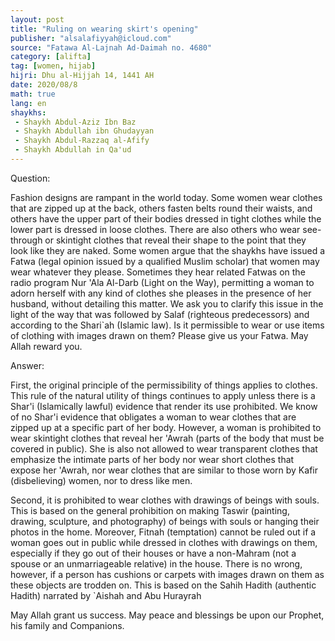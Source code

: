```yaml
---
layout: post
title: "Ruling on wearing skirt's opening"
publisher: "alsalafiyyah@icloud.com"
source: "Fatawa Al-Lajnah Ad-Daimah no. 4680"
category: [alifta]
tag: [women, hijab]
hijri: Dhu al-Hijjah 14, 1441 AH
date: 2020/08/8
math: true
lang: en
shaykhs: 
 - Shaykh Abdul-Aziz Ibn Baz
 - Shaykh Abdullah ibn Ghudayyan
 - Shaykh Abdul-Razzaq al-Afify
 - Shaykh Abdullah in Qa'ud
---
```


Question: 

Fashion designs are rampant in the world today. Some women wear clothes that are zipped up at the back, others fasten belts round their waists, and others have the upper part of their bodies dressed in tight clothes while the lower part is dressed in loose clothes. There are also others who wear see-through or skintight clothes that reveal their shape to the point that they look like they are naked. Some women argue that the shaykhs have issued a Fatwa (legal opinion issued by a qualified Muslim scholar) that women may wear whatever they please. Sometimes they hear related Fatwas on the radio program Nur 'Ala Al-Darb (Light on the Way), permitting a woman to adorn herself with any kind of clothes she pleases in the presence of her husband, without detailing this matter. We ask you to clarify this issue in the light of the way that was followed by Salaf (righteous predecessors) and according to the Shari`ah (Islamic law). Is it permissible to wear or use items of clothing with images drawn on them? Please give us your Fatwa. May Allah reward you.

Answer: 

First, the original principle of the permissibility of things applies to clothes. This rule of the natural utility of things continues to apply unless there is a Shar'i (Islamically lawful) evidence that render its use prohibited. We know of no Shar'i evidence that obligates a woman to wear clothes that are zipped up at a specific part of her body. However, a woman is prohibited to wear skintight clothes that reveal her 'Awrah (parts of the body that must be covered in public). She is also not allowed to wear transparent clothes that emphasize the intimate parts of her body nor wear short clothes that expose her 'Awrah, nor wear clothes that are similar to those worn by Kafir (disbelieving) women, nor to dress like men. 

Second, it is prohibited to wear clothes with drawings of beings with souls. This is based on the general prohibition on making Taswir (painting, drawing, sculpture, and photography) of beings with souls or hanging their photos in the home. Moreover, Fitnah (temptation) cannot be ruled out if a woman goes out in public while dressed in clothes with drawings on them, especially if they go out of their houses or have a non-Mahram (not a spouse or an unmarriageable relative) in the house. There is no wrong, however, if a person has cushions or carpets with images drawn on them as these objects are trodden on. This is based on the Sahih Hadith (authentic Hadith) narrated by `Aishah and Abu Hurayrah

May Allah grant us success. May peace and blessings be upon our Prophet, his family and Companions.